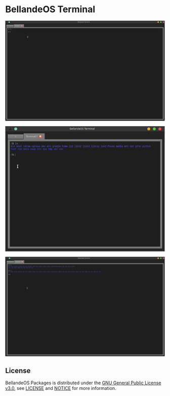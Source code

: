 # BellandeOS Terminal

![Demo GIF](bellandeos_terminal.gif)

![Screenshot](bellandeos_terminal.png)

![Screenshot](bellandeos_terminal_2.png)


## License

BellandeOS Packages is distributed under the [GNU General Public License v3.0](https://www.gnu.org/licenses/gpl-3.0.en.html), see [LICENSE](https://github.com/Algorithm-Model-Research/bellande_operating_system_package/blob/main/LICENSE) and [NOTICE](https://github.com/Algorithm-Model-Research/bellande_operating_system_package/blob/main/LICENSE) for more information.

